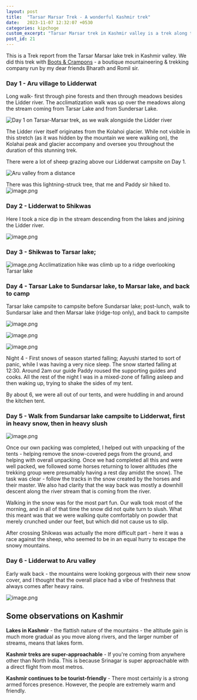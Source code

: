```yaml
---
layout: post
title:  "Tarsar Marsar Trek - A wonderful Kashmir trek"
date:   2023-11-07 12:32:07 +0530
categories: kipchoge
custom_excerpt: "Tarsar Marsar trek in Kashmir valley is a trek along the Lidder river, with gorgeous views of Mt Kolahoi, and Tarsar, Marsar & Sundersar lakes"
post_id: 21
---
```


This is a Trek report from the Tarsar Marsar lake trek in Kashmir valley. We did this trek with [Boots & Crampons](https://www.bootsandcrampons.com) - a boutique mountaineering & trekking company run by my dear friends Bharath and Romil sir.

### **Day 1** - Aru village to Lidderwat 

Long walk- first through pine forests and then through meadows besides the Lidder river. The acclimatization walk was up over the meadows along the stream coming from Tarsar Lake and from Sundersar Lake.

![Day 1 on Tarsar-Marsar trek, as we walk alongside the Lidder river](/assets/images/2024/05/tarsar-marsar/01-day-1-tarsar-marsar.webp)


The Lidder river itself originates from the Kolahoi glacier. While not visible in this stretch (as it was hidden by the mountain we were walking on), the Kolahai peak and glacier accompany and oversee you throughout the duration of this stunning trek. 

There were a lot of sheep grazing above our Lidderwat campsite on Day 1. 

![Aru valley from a distance](/assets/images/2024/05/tarsar-marsar/02-aru-valley-tarsar-marsar.webp)

There was this lightning-struck tree, that me and Paddy sir hiked to.
![image.png](/assets/images/2024/05/tarsar-marsar/03-above-lidderwat.webp)

### **Day 2** - Lidderwat to Shikwas

Here I took a nice dip in the stream descending from the lakes and joining the Lidder river.

![image.png](/assets/images/2024/05/tarsar-marsar/04-lidderwat-to-shikwas-tarsar-marsar.webp)


### **Day 3** - Shikwas to Tarsar lake;

![image.png](/assets/images/2024/05/tarsar-marsar/05-shikwas-campsite-tarsar-marsar.webp)
Acclimatization hike was climb up to a ridge overlooking Tarsar lake 

### **Day 4** - Tarsar Lake to Sundarsar lake, to Marsar lake, and back to camp

Tarsar lake campsite to campsite before Sundarsar lake; post-lunch, walk to Sundarsar lake and then Marsar lake (ridge-top only), and back to campsite

![image.png](/assets/images/2024/05/tarsar-marsar/06-morning-hike-from-tarsar-lake.webp)


![image.png](/assets/images/2024/05/tarsar-marsar/07-boots-crampons-at-tarsar-lake.webp)


![image.png](/assets/images/2024/05/tarsar-marsar/08-uphill-hike-from-sundarsar-lake.webp)

Night 4 - First snows of season started falling; Aayushi started to sort of panic, while I was having a very nice sleep. The snow started falling at 12:30. Around 2am our guide Paddy roused the supporting guides and cooks. All the rest of the night I was in a mixed-zone of falling asleep and then waking up, trying to shake the sides of my tent.





By about 6, we were all out of our tents, and were huddling in and around the kitchen tent.

### **Day 5** - Walk from Sundarsar lake campsite to Lidderwat, first in heavy snow, then in heavy slush

![image.png](/assets/images/2024/05/tarsar-marsar/09-snow-at-summit-campsite.webp)

Once our own packing was completed, I helped out with unpacking of the tents - helping remove the snow-covered pegs from the ground, and helping with overall unpacking. Once we had completed all this and were well packed, we followed some horses returning to lower altitudes (the trekking group were presumably having a rest day amidst the snow). The task was clear - follow the tracks in the snow created by the horses and their master. We also had clarity that the way back was mostly a downhill descent along the river stream that is coming from the river.

Walking in the snow was for the most part fun. Our walk took most of the morning, and in all of that time the snow did not quite turn to slush. What this meant was that we were walking quite comfortably on powder that merely crunched under our feet, but which did not cause us to slip.

After crossing Shikwas was actually the more difficult part - here it was a race against the sheep, who seemed to be in an equal hurry to escape the snowy mountains.

### Day 6 - Lidderwat to Aru valley

Early walk back - the mountains were looking gorgeous with their new snow cover, and I thought that the overall place had a vibe of freshness that always comes after heavy rains.

![image.png](/assets/images/2024/05/tarsar-marsar/10-return-to-pahalgam.webp)

## Some observations on Kashmir

**Lakes in Kashmir** - the flattish nature of the mountains - the altitude gain is much more gradual as you move along rivers, and the larger number of streams, means that lakes form.

**Kashmir treks are super-approachable** - If you're coming from anywhere other than North India. This is because Srinagar is super approachable with a direct flight from most metros. 

**Kashmir continues to be tourist-friendly** - There most certainly is a strong armed forces presence. However, the people are extremely warm and friendly. 